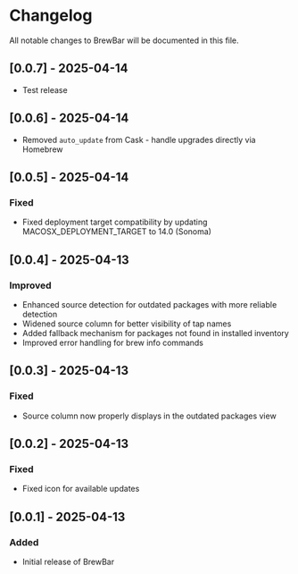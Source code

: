 # Changelog

All notable changes to BrewBar will be documented in this file.

## [0.0.7] - 2025-04-14

- Test release

## [0.0.6] - 2025-04-14

- Removed `auto_update` from Cask - handle upgrades directly via Homebrew

## [0.0.5] - 2025-04-14

### Fixed
- Fixed deployment target compatibility by updating MACOSX_DEPLOYMENT_TARGET to 14.0 (Sonoma)

## [0.0.4] - 2025-04-13

### Improved
- Enhanced source detection for outdated packages with more reliable detection
- Widened source column for better visibility of tap names
- Added fallback mechanism for packages not found in installed inventory
- Improved error handling for brew info commands

## [0.0.3] - 2025-04-13

### Fixed
- Source column now properly displays in the outdated packages view

## [0.0.2] - 2025-04-13

### Fixed
- Fixed icon for available updates

## [0.0.1] - 2025-04-13

### Added
- Initial release of BrewBar
